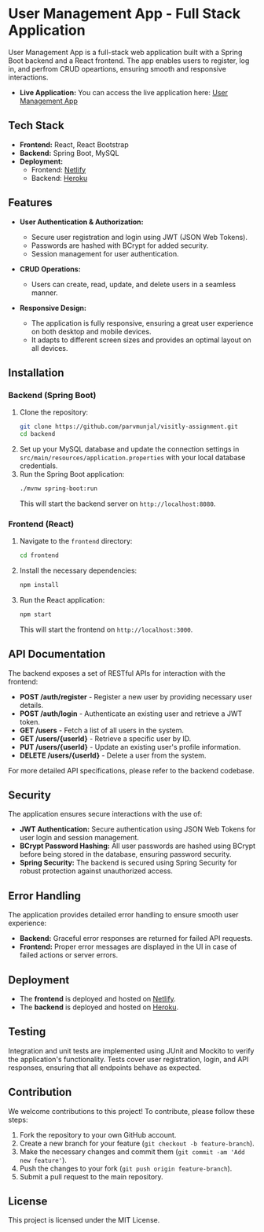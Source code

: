 # User Management App - Full Stack Application

User Management App is a full-stack web application built with a Spring Boot backend and a React frontend. The app enables users to register, log in, and perfrom CRUD opeartions, ensuring smooth and responsive interactions.
- **Live Application:** You can access the live application here: [User Management App](https://visitly-assignment.netlify.app)


## Tech Stack

- **Frontend:** React, React Bootstrap
- **Backend:** Spring Boot, MySQL
- **Deployment:**
  - Frontend: [Netlify](https://www.netlify.com/)
  - Backend: [Heroku](https://www.heroku.com/)

## Features

- **User Authentication & Authorization:**
  - Secure user registration and login using JWT (JSON Web Tokens).
  - Passwords are hashed with BCrypt for added security.
  - Session management for user authentication.

- **CRUD Operations:**
  - Users can create, read, update, and delete users in a seamless manner.

- **Responsive Design:**
  - The application is fully responsive, ensuring a great user experience on both desktop and mobile devices.
  - It adapts to different screen sizes and provides an optimal layout on all devices.

## Installation

### Backend (Spring Boot)

1. Clone the repository:
    ```bash
    git clone https://github.com/parvmunjal/visitly-assignment.git
    cd backend
    ```
2. Set up your MySQL database and update the connection settings in `src/main/resources/application.properties` with your local database credentials.
3. Run the Spring Boot application:
    ```bash
    ./mvnw spring-boot:run
    ```
    This will start the backend server on `http://localhost:8080`.

### Frontend (React)

1. Navigate to the `frontend` directory:
    ```bash
    cd frontend
    ```
2. Install the necessary dependencies:
    ```bash
    npm install
    ```
3. Run the React application:
    ```bash
    npm start
    ```
    This will start the frontend on `http://localhost:3000`.

## API Documentation

The backend exposes a set of RESTful APIs for interaction with the frontend:

- **POST /auth/register** - Register a new user by providing necessary user details.
- **POST /auth/login** - Authenticate an existing user and retrieve a JWT token.
- **GET /users** - Fetch a list of all users in the system.
- **GET /users/{userId}** - Retrieve a specific user by ID.
- **PUT /users/{userId}** - Update an existing user's profile information.
- **DELETE /users/{userId}** - Delete a user from the system.

For more detailed API specifications, please refer to the backend codebase.

## Security

The application ensures secure interactions with the use of:

- **JWT Authentication:** Secure authentication using JSON Web Tokens for user login and session management.
- **BCrypt Password Hashing:** All user passwords are hashed using BCrypt before being stored in the database, ensuring password security.
- **Spring Security:** The backend is secured using Spring Security for robust protection against unauthorized access.

## Error Handling

The application provides detailed error handling to ensure smooth user experience:

- **Backend:** Graceful error responses are returned for failed API requests.
- **Frontend:** Proper error messages are displayed in the UI in case of failed actions or server errors.

## Deployment

- The **frontend** is deployed and hosted on [Netlify](https://visitly-frontend.netlify.app/).
- The **backend** is deployed and hosted on [Heroku](https://visitly-backend.herokuapp.com/).

## Testing

Integration and unit tests are implemented using JUnit and Mockito to verify the application's functionality. Tests cover user registration, login, and API responses, ensuring that all endpoints behave as expected.

## Contribution

We welcome contributions to this project! To contribute, please follow these steps:

1. Fork the repository to your own GitHub account.
2. Create a new branch for your feature (`git checkout -b feature-branch`).
3. Make the necessary changes and commit them (`git commit -am 'Add new feature'`).
4. Push the changes to your fork (`git push origin feature-branch`).
5. Submit a pull request to the main repository.

## License

This project is licensed under the MIT License.
